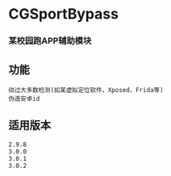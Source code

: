 # CGSportBypass

### 某校园跑APP辅助模块

## 功能
~~~
绕过大多数检测(如某虚拟定位软件，Xposed，Frida等)
伪造安卓id
~~~

## 适用版本
~~~
2.9.8
3.0.0
3.0.1
3.0.2
~~~